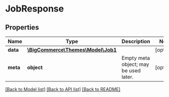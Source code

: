 # JobResponse

## Properties
Name | Type | Description | Notes
------------ | ------------- | ------------- | -------------
**data** | [**\BigCommerce\Themes\Model\Job1**](Job1.md) |  | [optional] 
**meta** | **object** | Empty meta object; may be used later. | [optional] 

[[Back to Model list]](../../README.md#documentation-for-models) [[Back to API list]](../../README.md#documentation-for-api-endpoints) [[Back to README]](../../README.md)

